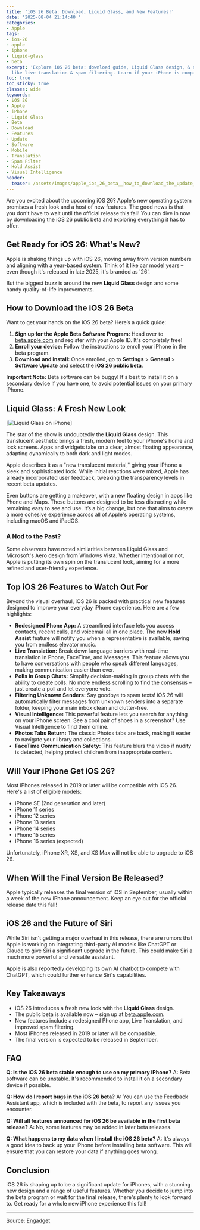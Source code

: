 ```yaml
---
title: 'iOS 26 Beta: Download, Liquid Glass, and New Features!'
date: '2025-08-04 21:14:40 '
categories:
- Apple
tags:
- ios-26
- apple
- iphone
- liquid-glass
- beta
excerpt: 'Explore iOS 26 beta: download guide, Liquid Glass design, & new features
  like live translation & spam filtering. Learn if your iPhone is compatible!'
toc: true
toc_sticky: true
classes: wide
keywords:
- iOS 26
- Apple
- iPhone
- Liquid Glass
- Beta
- Download
- Features
- Update
- Software
- Mobile
- Translation
- Spam Filter
- Hold Assist
- Visual Intelligence
header:
  teaser: /assets/images/apple_ios_26_beta__how_to_download_the_update_on_y_20250804211439.jpg
---
```


Are you excited about the upcoming iOS 26? Apple's new operating system promises a fresh look and a host of new features. The good news is that you don't have to wait until the official release this fall! You can dive in now by downloading the iOS 26 public beta and exploring everything it has to offer.

## Get Ready for iOS 26: What's New?

Apple is shaking things up with iOS 26, moving away from version numbers and aligning with a year-based system. Think of it like car model years – even though it's released in late 2025, it's branded as '26'.

But the biggest buzz is around the new **Liquid Glass** design and some handy quality-of-life improvements.

## How to Download the iOS 26 Beta

Want to get your hands on the iOS 26 beta? Here’s a quick guide:

1.  **Sign up for the Apple Beta Software Program:** Head over to [beta.apple.com](http://beta.apple.com/) and register with your Apple ID. It's completely free!
2.  **Enroll your device:** Follow the instructions to enroll your iPhone in the beta program.
3.  **Download and install:** Once enrolled, go to **Settings** > **General** > **Software Update** and select the **iOS 26 public beta**.

**Important Note:** Beta software can be buggy! It's best to install it on a secondary device if you have one, to avoid potential issues on your primary iPhone.

## Liquid Glass: A Fresh New Look


[![Liquid Glass on iPhone](https://o.aolcdn.com/images/dims?image_uri=https%3A%2F%2Fs.yimg.com%2Fos%2Fcreatr-uploaded-images%2F2025-06%2F26e13e10-4ba8-11f0-af67-e4739c3bbb12&resize=1400%2C787&client=19f2b5e49a271b2bde77&signature=80538cce7bdf5e3aa117f4af96db58ea11c61f67)]

The star of the show is undoubtedly the **Liquid Glass** design. This translucent aesthetic brings a fresh, modern feel to your iPhone's home and lock screens. Apps and widgets take on a clear, almost floating appearance, adapting dynamically to both dark and light modes.

Apple describes it as a "new translucent material," giving your iPhone a sleek and sophisticated look. While initial reactions were mixed, Apple has already incorporated user feedback, tweaking the transparency levels in recent beta updates. 

Even buttons are getting a makeover, with a new floating design in apps like Phone and Maps. These buttons are designed to be less distracting while remaining easy to see and use. It’s a big change, but one that aims to create a more cohesive experience across all of Apple's operating systems, including macOS and iPadOS.

### A Nod to the Past?

Some observers have noted similarities between Liquid Glass and Microsoft's Aero design from Windows Vista. Whether intentional or not, Apple is putting its own spin on the translucent look, aiming for a more refined and user-friendly experience.

## Top iOS 26 Features to Watch Out For

Beyond the visual overhaul, iOS 26 is packed with practical new features designed to improve your everyday iPhone experience. Here are a few highlights:

*   **Redesigned Phone App:** A streamlined interface lets you access contacts, recent calls, and voicemail all in one place. The new **Hold Assist** feature will notify you when a representative is available, saving you from endless elevator music.
*   **Live Translation:** Break down language barriers with real-time translation in Phone, FaceTime, and Messages. This feature allows you to have conversations with people who speak different languages, making communication easier than ever.
*   **Polls in Group Chats:** Simplify decision-making in group chats with the ability to create polls. No more endless scrolling to find the consensus – just create a poll and let everyone vote.
*   **Filtering Unknown Senders:** Say goodbye to spam texts! iOS 26 will automatically filter messages from unknown senders into a separate folder, keeping your main inbox clean and clutter-free.
*   **Visual Intelligence:** This powerful feature lets you search for anything on your iPhone screen. See a cool pair of shoes in a screenshot? Use Visual Intelligence to find them online.
*   **Photos Tabs Return:** The classic Photos tabs are back, making it easier to navigate your library and collections.
*   **FaceTime Communication Safety:** This feature blurs the video if nudity is detected, helping protect children from inappropriate content.

## Will Your iPhone Get iOS 26?

Most iPhones released in 2019 or later will be compatible with iOS 26. Here's a list of eligible models:

*   iPhone SE (2nd generation and later)
*   iPhone 11 series
*   iPhone 12 series
*   iPhone 13 series
*   iPhone 14 series
*   iPhone 15 series
*   iPhone 16 series (expected)

Unfortunately, iPhone XR, XS, and XS Max will not be able to upgrade to iOS 26.

## When Will the Final Version Be Released?

Apple typically releases the final version of iOS in September, usually within a week of the new iPhone announcement. Keep an eye out for the official release date this fall!

## iOS 26 and the Future of Siri

While Siri isn't getting a major overhaul in this release, there are rumors that Apple is working on integrating third-party AI models like ChatGPT or Claude to give Siri a significant upgrade in the future. This could make Siri a much more powerful and versatile assistant.

Apple is also reportedly developing its own AI chatbot to compete with ChatGPT, which could further enhance Siri's capabilities.

## Key Takeaways

*   iOS 26 introduces a fresh new look with the **Liquid Glass** design.
*   The public beta is available now – sign up at [beta.apple.com](http://beta.apple.com/).
*   New features include a redesigned Phone app, Live Translation, and improved spam filtering.
*   Most iPhones released in 2019 or later will be compatible.
*   The final version is expected to be released in September.

## FAQ

**Q: Is the iOS 26 beta stable enough to use on my primary iPhone?**
A: Beta software can be unstable. It's recommended to install it on a secondary device if possible.

**Q: How do I report bugs in the iOS 26 beta?**
A: You can use the Feedback Assistant app, which is included with the beta, to report any issues you encounter.

**Q: Will all features announced for iOS 26 be available in the first beta release?**
A: No, some features may be added in later beta releases.

**Q: What happens to my data when I install the iOS 26 beta?**
A: It's always a good idea to back up your iPhone before installing beta software. This will ensure that you can restore your data if anything goes wrong.

## Conclusion

iOS 26 is shaping up to be a significant update for iPhones, with a stunning new design and a range of useful features. Whether you decide to jump into the beta program or wait for the final release, there's plenty to look forward to. Get ready for a whole new iPhone experience this fall!

---

Source: [Engadget](https://www.engadget.com/mobile/apple-ios-26-beta-how-to-download-the-update-on-your-iphone-new-features-like-liquid-glass-and-everything-else-you-need-to-know-135749293.html?src=rss)